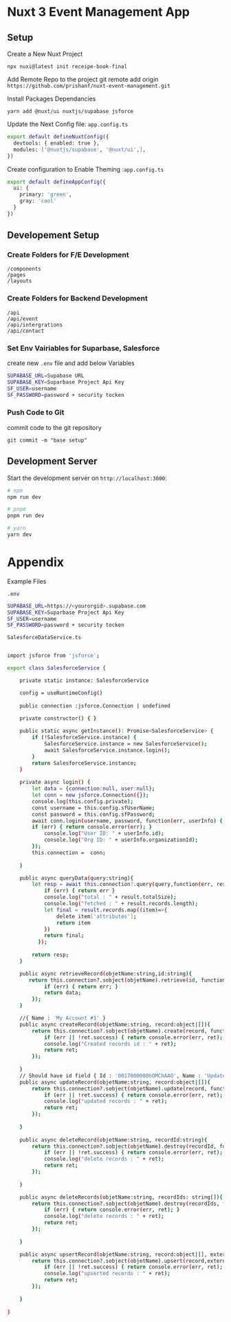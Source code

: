 # Nuxt 3 Event Management App

## Setup
Create a New Nuxt Project
```
npx nuxi@latest init receipe-book-final
```

Add Remote Repo to the project
git remote add origin `https://github.com/prishanf/nuxt-event-management.git`

Install Packages Dependancies
```
yarn add @nuxt/ui nuxtjs/supabase jsforce
```

Update the Next Config file: `app.config.ts`

```bash
export default defineNuxtConfig({
  devtools: { enabled: true },
  modules: ['@nuxtjs/supabase', '@nuxt/ui',],
})
```
Create configuration to Enable Theming :`app.config.ts`

```bash
export default defineAppConfig({
  ui: {
    primary: 'green',
    gray: 'cool'
  }
})
```

## Developement Setup
### Create Folders for F/E Development
```
/components
/pages
/layouts
```

### Create Folders for Backend Development
```
/api
/api/event
/api/intergrations
/api/contact
```

### Set Env Vairiables for Suparbase, Salesforce

create new `.env` file and add below Variables
```bash
SUPABASE_URL=Supabase URL
SUPABASE_KEY=Suparbase Project Api Key
SF_USER=username
SF_PASSWORD=password + security tocken
```

### Push Code to Git
commit code to the git repository
```
git commit -m "base setup"
```

## Development Server

Start the development server on `http://localhost:3000`:

```bash
# npm
npm run dev

# pnpm
pnpm run dev

# yarn
yarn dev
```







# Appendix

Example Files

`.env`

```bash
SUPABASE_URL=https://<yourorgid>.supabase.com
SUPABASE_KEY=Suparbase Project Api Key
SF_USER=username
SF_PASSWORD=password + security tocken
```


`SalesforceDataService.ts`

```bash

import jsforce from 'jsforce';

export class SalesforceService {

    private static instance: SalesforceService

    config = useRuntimeConfig()
    
    public connection :jsforce.Connection | undefined 
    
    private constructor() { }

    public static async getInstance(): Promise<SalesforceService> {
        if (!SalesforceService.instance) {
            SalesforceService.instance = new SalesforceService();
            await SalesforceService.instance.login();
        }
        return SalesforceService.instance;
    }
    
    private async login() {
        let data = {connection:null, user:null};
        let conn = new jsforce.Connection({});
        console.log(this.config.private);
        const username = this.config.sfUserName;
        const password = this.config.sfPassword;
        await conn.login(username, password, function(err, userInfo) {
        if (err) { return console.error(err); }
            console.log("User ID: " + userInfo.id);
            console.log("Org ID: " + userInfo.organizationId);
        });
        this.connection =  conn; 
         
    }

    public async queryData(query:string){
        let resp = await this.connection?.query(query,function(err, result) {
            if (err) { return err }
            console.log("total : " + result.totalSize);
            console.log("fetched : " + result.records.length);
            let final = result.records.map((item)=>{
                delete item['attributes'];
                return item
            })
            return final;
          });
        
        return resp;
    } 

    public async retrieveRecord(objetName:string,id:string){
       return this.connection?.sobject(objetName).retrieve(id, function(err:string, data:object) {
            if (err) { return err; }
            return data;
        });
    } 

    //{ Name : 'My Account #1' }
    public async createRecord(objetName:string, record:object|[]){
        return this.connection?.sobject(objetName).create(record, function(err, ret) {
            if (err || !ret.success) { return console.error(err, ret); }
            console.log("Created records id : " + ret);
            return ret;
        });
        
    }
    // Should have id field { Id : '0017000000hOMChAAO', Name : 'Updated Account #1' }
    public async updateRecord(objetName:string, record:object|[]){
        return this.connection?.sobject(objetName).update(record, function(err, ret) {
            if (err || !ret.success) { return console.error(err, ret); }
            console.log("updated records : " + ret);
            return ret;
        });
        
    }
    
    public async deleteRecord(objetName:string, recordId:string){
        return this.connection?.sobject(objetName).destroy(recordId, function(err, ret) {
            if (err || !ret.success) { return console.error(err, ret); }
            console.log("delete records : " + ret);
            return ret;
        });
        
    }

    public async deleteRecords(objetName:string, recordIds: string[]){
        return this.connection?.sobject(objetName).destroy(recordIds, function(err, ret) {
            if (err) { return console.error(err, ret); }
            console.log("delete records : " + ret);
            return ret;
        });
        
    }

    public async upsertRecord(objetName:string, record:object|[], externalIdField:string){
        return this.connection?.sobject(objetName).upsert(record,externalIdField, function(err, ret) {
            if (err || !ret.success) { return console.error(err, ret); }
            console.log("upserted records : " + ret);
            return ret;
        });
        
    }
  
}
```